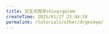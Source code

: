 ```yaml
---
title: 交互式程序shiny+golem
createTime: 2025/01/27 23:44:28
permalink: /tutorials/other/drgeimyw/
---
```

